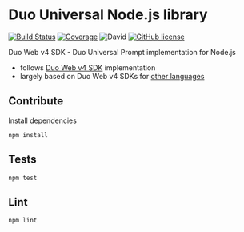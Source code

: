 # Duo Universal Node.js library

[![Build Status](https://github.com/lukashroch/duo_universal_nodejs/workflows/Node.js%20CI/badge.svg)](https://github.com/lukashroch/duo_universal_nodejs/actions/workflows/nodejs-ci.yml)
[![Coverage](https://img.shields.io/codecov/c/github/lukashroch/duo_universal_nodejs.svg)](https://app.codecov.io/gh/lukashroch/duo_universal_nodejs)
![David](https://img.shields.io/david/lukashroch/duo_universal_nodejs)
[![GitHub license](https://img.shields.io/github/license/lukashroch/duo_universal_nodejs)](https://github.com/lukashroch/duo_universal_nodejs/blob/master/LICENSE)

Duo Web v4 SDK - Duo Universal Prompt implementation for Node.js

- follows [Duo Web v4 SDK](https://duo.com/docs/duoweb) implementation
- largely based on Duo Web v4 SDKs for [other languages](https://github.com/duosecurity)

## Contribute

Install dependencies
```
npm install
```

## Tests
```
npm test
```

## Lint
```
npm lint
```
